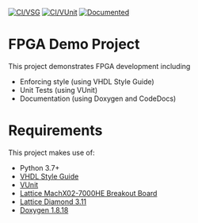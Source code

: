 [![CI/VSG](https://github.com/Malcolmnixon/FpgaDemo/workflows/CI/VSG/badge.svg)](https://github.com/Malcolmnixon/FpgaDemo/commits/master) [![CI/VUnit](https://github.com/Malcolmnixon/FpgaDemo/workflows/CI/VUnit/badge.svg)](https://github.com/Malcolmnixon/FpgaDemo/commits/master) [![Documented](https://codedocs.xyz/Malcolmnixon/FpgaDemo.svg)](https://codedocs.xyz/Malcolmnixon/FpgaDemo/)

# FPGA Demo Project
This project demonstrates FPGA development including
- Enforcing style (using VHDL Style Guide)
- Unit Tests (using VUnit)
- Documentation (using Doxygen and CodeDocs)

# Requirements
This project makes use of:
- Python 3.7+
- [VHDL Style Guide](https://github.com/jeremiah-c-leary/vhdl-style-guide)
- [VUnit](https://vunit.github.io/)
- [Lattice MachX02-7000HE Breakout Board](https://www.latticesemi.com/en/Products/DevelopmentBoardsAndKits/MachXO2BreakoutBoard)
- [Lattice Diamond 3.11](http://www.latticesemi.com/latticediamond)
- [Doxygen 1.8.18](https://www.doxygen.nl/index.html)
